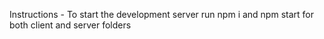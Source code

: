 Instructions - To start the development server run npm i and npm start for both client and server folders 